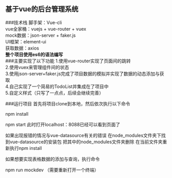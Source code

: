 ## 基于vue的后台管理系统

###技术栈
脚手架：Vue-cli</br>
vue全家桶：vuejs + vue-router + vuex </br>
mock数据：json-server + faker.js </br>
UI框架：element-ui</br>
获取数据：axios</br>
**整个项目使用es6的语法编写**</br>
###主要实现了以下功能
1.使用vue-router实现了页面间的跳转</br>
2.使用vuex来管理组件间的状态</br>
3.使用json-server+faker.js完成了项目数据的模拟并实现了数据的动态添加与获取</br>
4.自己实现了一个简易的TodoList并集成在了项目中</br>
5.自定义样式（只写了一点点，后续会继续完善）</br>

###运行项目
首先将项目clone到本地，然后依次执行以下命令</br>

npm install</br>

npm start 此时打开localhost：8088已经可以看到页面了</br>

如果出现报错的情况与vue-datasource有关的错误 在node_modules文件夹下找到vue-datasource的安装包 把其中的node_modules文件夹删除 在当前文件夹重新执行npm install </br>

如果想要实现表格数据的添加与查询，执行命令</br>

npm run mockdev （需要重新打开一个终端）</br>